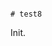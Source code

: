                                                                                                                                                                                                                                                                                                                                                                                                                                                                                                                                                                                                                                                                                     # test8

Init.
